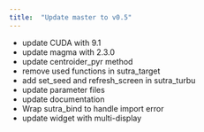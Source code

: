```yaml
---
title:  "Update master to v0.5"
---
```


- update CUDA with 9.1
- update magma with 2.3.0
- update centroider_pyr method
- remove used functions in sutra_target
- add set_seed and refresh_screen in sutra_turbu
- update parameter files
- update documentation
- Wrap sutra_bind to handle import error
- update widget with multi-display
